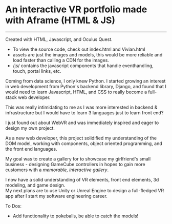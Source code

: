 # An interactive VR portfolio made with Aframe (HTML &amp; JS)
-------
Created with HTML, Javascript, and Oculus Quest.  
   * To view the source code, check out index.html and Vivian.html 
   * assets are just the images and models, this would be more reliable and load faster than calling a CDN for the images.
   * /js/ contains the javascript components that handle eventhandling, touch, portal links, etc. 

Coming from data science, I only knew Python. I started growing an interest in web development from Python's backend library, Django, and found that I would need to learn Javascript, HTML, and CSS to really become a full-stack web developer.  

This was really intimidating to me as I was more interested in backend & infrastructure but I would have to learn 3 languages just to learn front end?   
    
I just found out about WebVR and was immediately inspired and eager to design my own project.  
    
As a new web developer, this project solidified my understanding of the DOM model, working with components, object oriented programming, and the front end languages.

My goal was to create a gallery for to showcase my girlfriend's small business - designing GameCube controllers in hopes to gain more customers with a *memorable, interactive gallery*.  

I now have a solid understanding of VR elements, front end elements, 3d modeling, and game design.   
My next plans are to use Unity or Unreal Engine to design a full-fledged VR app after I start my software engineering career.

To Dos:

   * Add functionality to pokeballs, be able to catch the models!
